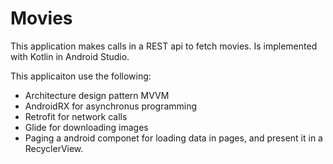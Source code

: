 # Movies

This application makes calls in a REST api to fetch movies. Is implemented with Kotlin in Android Studio.

This applicaiton use the following:

- Architecture design pattern MVVM
- AndroidRX for asynchronus programming
- Retrofit for network calls
- Glide for downloading images
- Paging a android componet for loading data in pages, and present it in a RecyclerView. 
